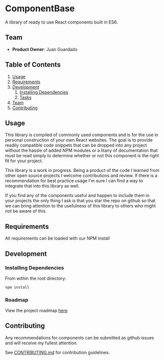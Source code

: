 # ComponentBase

A library of ready to use React components built in ES6.

## Team

  - __Product Owner__: Juan Guardado


## Table of Contents

1. [Usage](#Usage)
1. [Requirements](#requirements)
1. [Development](#development)
    1. [Installing Dependencies](#installing-dependencies)
    1. [Tasks](#tasks)
1. [Team](#team)
1. [Contributing](#contributing)

## Usage

This library is compiled of commonly used components and is for the use in personal construction of your own React websites.
The goal is to provide readily compatible code snippets that can be dropped into any project without the hassle of added NPM modules or a litany of documentation that must be read simply to determine whether or not this component
is the right fit for your project.

This library is a work in progress. Being a product of the code I learned from other open source projects I welcome contributions and review. If there is a recommendation for best practice usage I'm sure I can find a way to integrate that into this library as well.

If you find any of the components useful and happen to include them in your projects the only thing I ask is that you star the repo on github so that we can bring attention to the usefulness of this library to others who might not be aware of this.

## Requirements

All requirements can be loaded with our NPM install

## Development

### Installing Dependencies

From within the root directory:
```sh
npm install

```


### Roadmap

View the project roadmap [here](LINK_TO_PROJECT_ISSUES)


## Contributing

Any recommendations for components can be submitted as github issues and will receive my fullest attention.


See [CONTRIBUTING.md](CONTRIBUTING.md) for contribution guidelines.
